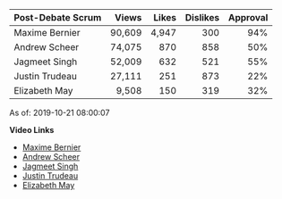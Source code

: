 Post-Debate Scrum | Views | Likes | Dislikes | Approval
--- | ---: | ---: | ---: | ---:
Maxime Bernier       |  90,609 |   4,947 |     300 | 94%
Andrew Scheer        |  74,075 |     870 |     858 | 50%
Jagmeet Singh        |  52,009 |     632 |     521 | 55%
Justin Trudeau       |  27,111 |     251 |     873 | 22%
Elizabeth May        |   9,508 |     150 |     319 | 32%

As of: 2019-10-21 08:00:07

**Video Links**
- [Maxime Bernier](https://youtu.be/X_IUY25ajUU)
- [Andrew Scheer](https://youtu.be/6zVtckrxLmo)
- [Jagmeet Singh](https://youtu.be/DnIzty_VQvs)
- [Justin Trudeau](https://youtu.be/YSg27gaztys)
- [Elizabeth May](https://youtu.be/rcwNJEHJVus)

